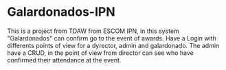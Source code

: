 # Galardonados-IPN

This is a project from TDAW from ESCOM IPN, in this system "Galardonados" can confirm go to the event of awards. Have a Login with differents points of view for a dyrector, admin and galardonado.
The admin have a CRUD, in the point of view from director can see who have confirmed their attendance at the event.
